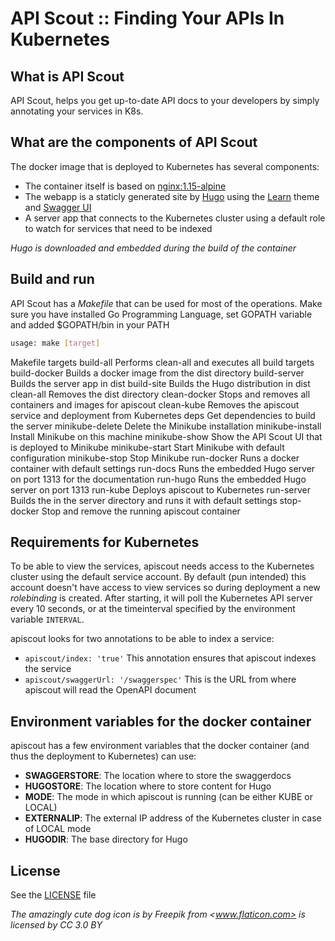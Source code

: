 # API Scout :: Finding Your APIs In Kubernetes

## What is API Scout

API Scout, helps you get up-to-date API docs to your developers by simply annotating your services in K8s.

## What are the components of API Scout

The docker image that is deployed to Kubernetes has several components:

* The container itself is based on [nginx:1.15-alpine](https://hub.docker.com/_/nginx/)
* The webapp is a staticly generated site by [Hugo](https://github.com/gohugoio/hugo) using the [Learn](https://themes.gohugo.io/hugo-theme-learn/) theme and [Swagger UI](https://github.com/swagger-api/swagger-ui/releases)
* A server app that connects to the Kubernetes cluster using a default role to watch for services that need to be indexed

_Hugo is downloaded and embedded during the build of the container_

## Build and run

API Scout has a _Makefile_ that can be used for most of the operations. Make sure you have installed Go Programming Language, set GOPATH variable and added $GOPATH/bin in your PATH

```bash
usage: make [target]
```

Makefile targets
build-all                      Performs clean-all and executes all build targets
build-docker                   Builds a docker image from the dist directory
build-server                   Builds the server app in dist
build-site                     Builds the Hugo distribution in dist
clean-all                      Removes the dist directory
clean-docker                   Stops and removes all containers and images for apiscout
clean-kube                     Removes the apiscout service and deployment from Kubernetes
deps                           Get dependencies to build the server
minikube-delete                Delete the Minikube installation
minikube-install               Install Minikube on this machine
minikube-show                  Show the API Scout UI that is deployed to Minikube
minikube-start                 Start Minikube with default configuration
minikube-stop                  Stop Minikube
run-docker                     Runs a docker container with default settings
run-docs                       Runs the embedded Hugo server on port 1313 for the documentation
run-hugo                       Runs the embedded Hugo server on port 1313
run-kube                       Deploys apiscout to Kubernetes
run-server                     Builds the  in the server directory and runs it with default settings
stop-docker                    Stop and remove the running apiscout container

## Requirements for Kubernetes

To be able to view the services, apiscout needs access to the Kubernetes cluster using the default service account. By default (pun intended) this account doesn't have access to view services so during deployment a new _rolebinding_ is created. After starting, it will poll the Kubernetes API server every 10 seconds, or at the timeinterval specified by the environment variable `INTERVAL`.

apiscout looks for two annotations to be able to index a service:

* `apiscout/index: 'true'` This annotation ensures that apiscout indexes the service
* `apiscout/swaggerUrl: '/swaggerspec'` This is the URL from where apiscout will read the OpenAPI document

## Environment variables for the docker container

apiscout has a few environment variables that the docker container (and thus the deployment to Kubernetes) can use:

* **SWAGGERSTORE**: The location where to store the swaggerdocs
* **HUGOSTORE**: The location where to store content for Hugo
* **MODE**: The mode in which apiscout is running (can be either KUBE or LOCAL)
* **EXTERNALIP**: The external IP address of the Kubernetes cluster in case of LOCAL mode
* **HUGODIR**: The base directory for Hugo

## License
See the [LICENSE](./LICENSE) file

_The amazingly cute dog icon is by Freepik from <www.flaticon.com> is licensed by CC 3.0 BY_